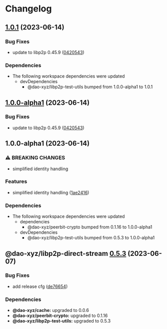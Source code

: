 # Changelog

## [1.0.1](https://github.com/dao-xyz/peerbit/compare/libp2p-direct-stream-v1.0.0-alpha1...libp2p-direct-stream-v1.0.1) (2023-06-14)


### Bug Fixes

* update to libp2p 0.45.9 ([0420543](https://github.com/dao-xyz/peerbit/commit/0420543084d82ab08084894f24c1dff340ba6c9b))


### Dependencies

* The following workspace dependencies were updated
  * devDependencies
    * @dao-xyz/libp2p-test-utils bumped from 1.0.0-alpha1 to 1.0.1

## [1.0.0-alpha1](https://github.com/dao-xyz/peerbit/compare/libp2p-direct-stream-v1.0.0-alpha1...libp2p-direct-stream-v1.0.0-alpha1) (2023-06-14)


### Bug Fixes

* update to libp2p 0.45.9 ([0420543](https://github.com/dao-xyz/peerbit/commit/0420543084d82ab08084894f24c1dff340ba6c9b))

## 1.0.0-alpha1 (2023-06-14)


### ⚠ BREAKING CHANGES

* simplified identity handling

### Features

* simplified identity handling ([1ae2416](https://github.com/dao-xyz/peerbit/commit/1ae24168a5c8629b8f9d1c57eceed6abd4a15020))


### Dependencies

* The following workspace dependencies were updated
  * dependencies
    * @dao-xyz/peerbit-crypto bumped from 0.1.16 to 1.0.0-alpha1
  * devDependencies
    * @dao-xyz/libp2p-test-utils bumped from 0.5.3 to 1.0.0-alpha1

## @dao-xyz/libp2p-direct-stream [0.5.3](https://github.com/dao-xyz/peerbit/compare/@dao-xyz/libp2p-direct-stream@0.5.2...@dao-xyz/libp2p-direct-stream@0.5.3) (2023-06-07)


### Bug Fixes

* add release cfg ([de76654](https://github.com/dao-xyz/peerbit/commit/de766548f8106804d319e8b51e9607f2a3f60726))





### Dependencies

* **@dao-xyz/cache:** upgraded to 0.0.6
* **@dao-xyz/peerbit-crypto:** upgraded to 0.1.16
* **@dao-xyz/libp2p-test-utils:** upgraded to 0.5.3
